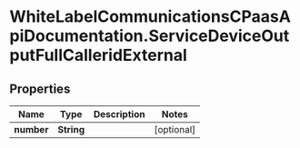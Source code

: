 # WhiteLabelCommunicationsCPaasApiDocumentation.ServiceDeviceOutputFullCalleridExternal

## Properties

Name | Type | Description | Notes
------------ | ------------- | ------------- | -------------
**number** | **String** |  | [optional] 


